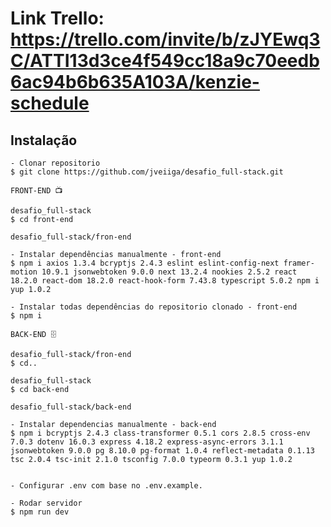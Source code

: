 # Link Trello: https://trello.com/invite/b/zJYEwq3C/ATTI13d3ce4f549cc18a9c70eedb6ac94b6b635A103A/kenzie-schedule

## Instalação

    - Clonar repositorio
    $ git clone https://github.com/jveiiga/desafio_full-stack.git

    FRONT-END 📺

    desafio_full-stack
    $ cd front-end

    desafio_full-stack/fron-end

    - Instalar dependências manualmente - front-end 
    $ npm i axios 1.3.4 bcryptjs 2.4.3 eslint eslint-config-next framer-motion 10.9.1 jsonwebtoken 9.0.0 next 13.2.4 nookies 2.5.2 react 18.2.0 react-dom 18.2.0 react-hook-form 7.43.8 typescript 5.0.2 npm i yup 1.0.2

    - Instalar todas dependências do repositorio clonado - front-end
    $ npm i

    BACK-END 🗄

    desafio_full-stack/fron-end
    $ cd..

    desafio_full-stack
    $ cd back-end

    desafio_full-stack/back-end

    - Instalar dependencias manualmente - back-end 
    $ npm i bcryptjs 2.4.3 class-transformer 0.5.1 cors 2.8.5 cross-env 7.0.3 dotenv 16.0.3 express 4.18.2 express-async-errors 3.1.1 jsonwebtoken 9.0.0 pg 8.10.0 pg-format 1.0.4 reflect-metadata 0.1.13 tsc 2.0.4 tsc-init 2.1.0 tsconfig 7.0.0 typeorm 0.3.1 yup 1.0.2


    - Configurar .env com base no .env.example.

    - Rodar servidor
    $ npm run dev 
